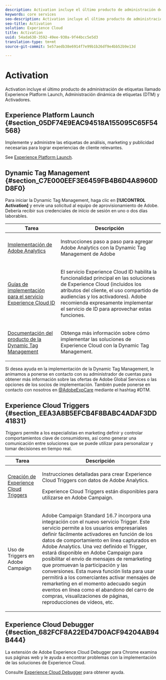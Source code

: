 ```yaml
---
description: Activation incluye el último producto de administración de etiquetas llamado Experience Platform Launch. Dynamic Tag Management (DTM); y Triggers.
keywords: core services
seo-description: Activation incluye el último producto de administración de etiquetas denominado Experience Platform Launch. Dynamic Tag Management (DTM); y Triggers.
seo-title: Activation
solution: Experience Cloud
title: Activation
uuid: 54ada638-3592-49ee-930a-9f44bcc5e5d3
translation-type: tm+mt
source-git-commit: 5e57aedb38e6914f7e99b1b26df9e4bb52b9e13d

---
```



# Activation

Activation incluye el último producto de administración de etiquetas llamado Experience Platform Launch, Administración dinámica de etiquetas (DTM) y Activadores.

## Experience Platform Launch {#section_05DF74E9EAC94518A155095C65F54568}

Implemente y administre las etiquetas de análisis, marketing y publicidad necesarias para lograr experiencias de cliente relevantes.

See [Experience Platform Launch](https://docs.adobe.com/content/help/en/launch/using/intro/get-started/quick-start.html).

## Dynamic Tag Management {#section_C7E000EEF3E6459FB4B6D4A8960DD8F0}

Para iniciar la Dynamic Tag Management, haga clic en **[!UICONTROL Activation]** y envíe una solicitud al equipo de aprovisionamiento de Adobe. Debería recibir sus credenciales de inicio de sesión en uno o dos días laborables.

<table id="table_3241FF7CA0B242BFAFC68362A62AA0C7"> 
 <thead> 
  <tr> 
   <th colname="col1" class="entry"> Tarea </th> 
   <th colname="col2" class="entry"> Descripción </th> 
  </tr> 
 </thead>
 <tbody> 
  <tr> 
   <td colname="col1"> <p> <a href="https://docs.adobe.com/content/help/en/dtm/using/tools/analytics-dtm.html" format="html" scope="external"> Implementación de Adobe Analytics </a> </p> </td> 
   <td colname="col2"> <p> Instrucciones paso a paso para agregar Adobe Analytics con la Dynamic Tag Management de Adobe </p> </td> 
  </tr> 
  <tr> 
   <td colname="col1"> <p> <a href="https://docs.adobe.com/content/help/en/id-service/using/implementation-guides/implementation-guides.html" format="html" scope="external"> Guías de implementación para el servicio Experience Cloud ID </a> </p> </td> 
   <td colname="col2"> <p>El servicio Experience Cloud ID habilita la funcionalidad principal en las soluciones de Experience Cloud (incluidos los atributos del cliente, el uso compartido de audiencias y los activadores). Adobe recomienda expresamente implementar el servicio de ID para aprovechar estas funciones. </p> </td> 
  </tr> 
  <tr> 
   <td colname="col1"> <p> <a href="https://docs.adobe.com/content/help/en/dtm/using/dtm-home.html" format="https" scope="external"> Documentación del producto de la Dynamic Tag Management </a> </p> </td> 
   <td colname="col2"> <p>Obtenga más información sobre cómo implementar las soluciones de Experience Cloud con la Dynamic Tag Management. </p> </td> 
  </tr> 
 </tbody> 
</table>

Si desea ayuda en la implementación de la Dynamic Tag Management, le animamos a ponerse en contacto con su administrador de cuentas para obtener más información sobre las ofertas de Adobe Global Services o las opciones de los socios de implementación. También puede ponerse en contacto con nosotros en [@AdobeExpCare](https://twitter.com/AdobeExpCare) mediante el hashtag #DTM.

## Experience Cloud Triggers {#section_EEA3A8B5EFCB4F8BABC4ADAF3DD41831}

*Triggers* permite a los especialistas en marketing definir y controlar comportamientos clave de consumidores, así como generar una comunicación entre soluciones que se puede utilizar para personalizar y tomar decisiones en tiempo real.

<table id="table_AF6842470172429EA97C9B02163BD0C3"> 
 <thead> 
  <tr> 
   <th colname="col1" class="entry"> Tarea </th> 
   <th colname="col2" class="entry"> Descripción </th> 
  </tr> 
 </thead>
 <tbody> 
  <tr> 
   <td colname="col1"> <p> <a href="../activation/triggers.md#concept_887B30241B3E4DB0A2553B2996E2D4FB" format="dita" scope="local"> Creación de Experience Cloud Triggers </a> </p> </td> 
   <td colname="col2"> <p> Instrucciones detalladas para crear Experience Cloud Triggers con datos de Adobe Analytics. </p> <p>Experience Cloud Triggers están disponibles para utilizarse en Adobe Campaign. </p> </td> 
  </tr> 
  <tr> 
   <td colname="col1"> <p>Uso de Triggers en Adobe Campaign </p> </td> 
   <td colname="col2"> <p> Adobe Campaign Standard 16.7 incorpora una integración con el nuevo servicio Trigger. Este servicio permite a los usuarios empresariales definir fácilmente activadores en función de los datos de comportamiento en línea capturados en Adobe Analytics. Una vez definido el Trigger, estará disponible en Adobe Campaign para posibilitar el envío de mensajes de remarketing que promuevan la participación y las conversiones. Esta nueva función lista para usar permitirá a los comerciantes activar mensajes de remarketing en el momento adecuado según eventos en línea como el abandono del carro de compras, visualizaciones de páginas, reproducciones de vídeos, etc. </p> </td> 
  </tr> 
 </tbody> 
</table>


## Experience Cloud Debugger {#section_682FCF8A22ED47D0ACF94204AB94B444}

La extensión de Adobe Experience Cloud Debugger para Chrome examina sus páginas web y le ayuda a encontrar problemas con la implementación de las soluciones de Experience Cloud.

Consulte [Experience Cloud Debugger](https://docs.adobe.com/content/help/en/debugger/using/experience-cloud-debugger.html) para obtener ayuda.
